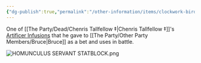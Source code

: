 ```yaml
---
{"dg-publish":true,"permalink":"/other-information/items/clockwork-bird/"}
---
```


One of [[The Party/Dead/Chenris Tallfellow ‡\|Chenris Tallfellow ‡]]'s [Artificer Infusions](http://dnd5e.wikidot.com/artificer:infusions) that he gave to [[The Party/Other Party Members/Bruce\|Bruce]] as a bet and uses in battle. 

![HOMUNCULUS SERVANT STATBLOCK.png](/img/user/Admin/Attachments/HOMUNCULUS%20SERVANT%20STATBLOCK.png)